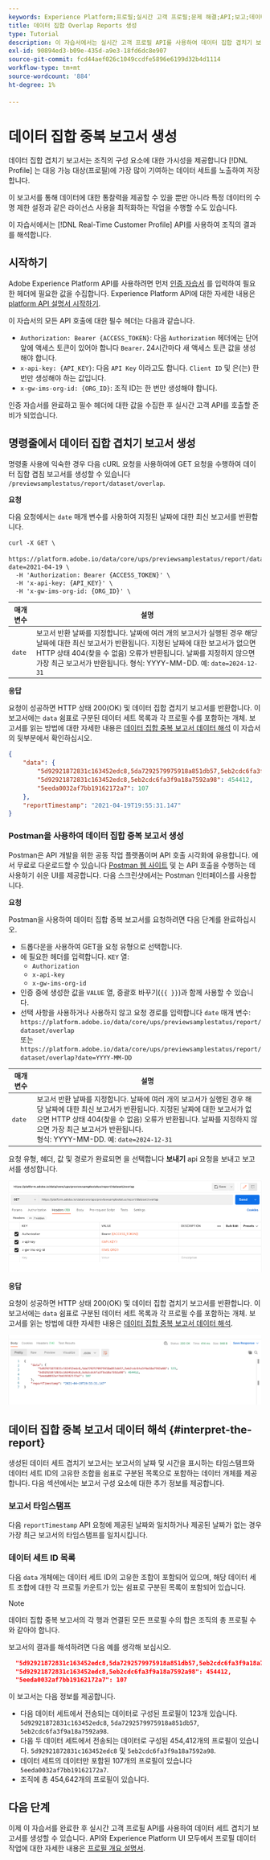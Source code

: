 ```yaml
---
keywords: Experience Platform;프로필;실시간 고객 프로필;문제 해결;API;보고;데이터 세트 중복 보고서;프로필 데이터
title: 데이터 집합 Overlap Reports 생성
type: Tutorial
description: 이 자습서에서는 실시간 고객 프로필 API를 사용하여 데이터 집합 겹치기 보고서를 생성하는 데 필요한 단계를 설명합니다.
exl-id: 90894ed3-b09e-435d-a9e3-18fd6dc8e907
source-git-commit: fcd44aef026c1049ccdfe5896e6199d32b4d1114
workflow-type: tm+mt
source-wordcount: '884'
ht-degree: 1%

---
```


# 데이터 집합 중복 보고서 생성

데이터 집합 겹치기 보고서는 조직의 구성 요소에 대한 가시성을 제공합니다 [!DNL Profile] 는 대응 가능 대상(프로필)에 가장 많이 기여하는 데이터 세트를 노출하여 저장합니다.

이 보고서를 통해 데이터에 대한 통찰력을 제공할 수 있을 뿐만 아니라 특정 데이터의 수명 제한 설정과 같은 라이선스 사용을 최적화하는 작업을 수행할 수도 있습니다.

이 자습서에서는 [!DNL Real-Time Customer Profile] API를 사용하여 조직의 결과를 해석합니다.

## 시작하기

Adobe Experience Platform API를 사용하려면 먼저 [인증 자습서](https://www.adobe.com/go/platform-api-authentication-en) 를 입력하여 필요한 헤더에 필요한 값을 수집합니다. Experience Platform API에 대한 자세한 내용은 [platform API 설명서 시작하기](../../landing/api-guide.md).

이 자습서의 모든 API 호출에 대한 필수 헤더는 다음과 같습니다.

* `Authorization: Bearer {ACCESS_TOKEN}`: 다음 `Authorization` 헤더에는 단어 앞에 액세스 토큰이 있어야 합니다 `Bearer`. 24시간마다 새 액세스 토큰 값을 생성해야 합니다.
* `x-api-key: {API_KEY}`: 다음 `API Key` 이라고도 합니다. `Client ID` 및 은(는) 한 번만 생성해야 하는 값입니다.
* `x-gw-ims-org-id: {ORG_ID}`: 조직 ID는 한 번만 생성해야 합니다.

인증 자습서를 완료하고 필수 헤더에 대한 값을 수집한 후 실시간 고객 API를 호출할 준비가 되었습니다.

## 명령줄에서 데이터 집합 겹치기 보고서 생성

명령줄 사용에 익숙한 경우 다음 cURL 요청을 사용하여에 GET 요청을 수행하여 데이터 집합 겹침 보고서를 생성할 수 있습니다 `/previewsamplestatus/report/dataset/overlap`.

**요청**

다음 요청에서는 `date` 매개 변수를 사용하여 지정된 날짜에 대한 최신 보고서를 반환합니다.

```shell
curl -X GET \
  https://platform.adobe.io/data/core/ups/previewsamplestatus/report/dataset/overlap?date=2021-04-19 \
  -H 'Authorization: Bearer {ACCESS_TOKEN}' \
  -H 'x-api-key: {API_KEY}' \
  -H 'x-gw-ims-org-id: {ORG_ID}' \
```

| 매개 변수 | 설명 |
|---|---|
| `date` | 보고서 반환 날짜를 지정합니다. 날짜에 여러 개의 보고서가 실행된 경우 해당 날짜에 대한 최신 보고서가 반환됩니다. 지정된 날짜에 대한 보고서가 없으면 HTTP 상태 404(찾을 수 없음) 오류가 반환됩니다. 날짜를 지정하지 않으면 가장 최근 보고서가 반환됩니다. 형식: YYYY-MM-DD. 예: `date=2024-12-31` |

**응답**

요청이 성공하면 HTTP 상태 200(OK) 및 데이터 집합 겹치기 보고서를 반환합니다. 이 보고서에는 `data` 쉼표로 구분된 데이터 세트 목록과 각 프로필 수를 포함하는 개체. 보고서를 읽는 방법에 대한 자세한 내용은 [데이터 집합 중복 보고서 데이터 해석](#interpret-the-report) 이 자습서의 뒷부분에서 확인하십시오.

```json
{
    "data": {
        "5d92921872831c163452edc8,5da7292579975918a851db57,5eb2cdc6fa3f9a18a7592a98": 123,
        "5d92921872831c163452edc8,5eb2cdc6fa3f9a18a7592a98": 454412,
        "5eeda0032af7bb19162172a7": 107
    },
    "reportTimestamp": "2021-04-19T19:55:31.147"
}
```

### Postman을 사용하여 데이터 집합 중복 보고서 생성

Postman은 API 개발을 위한 공동 작업 플랫폼이며 API 호출 시각화에 유용합니다. 에서 무료로 다운로드할 수 있습니다 [Postman 웹 사이트](https://www.postman.com) 및 는 API 호출을 수행하는 데 사용하기 쉬운 UI를 제공합니다. 다음 스크린샷에서는 Postman 인터페이스를 사용합니다.

**요청**

Postman을 사용하여 데이터 집합 중복 보고서를 요청하려면 다음 단계를 완료하십시오.

* 드롭다운을 사용하여 GET을 요청 유형으로 선택합니다.
* 에 필요한 헤더를 입력합니다. `KEY` 열:
   * `Authorization`
   * `x-api-key`
   * `x-gw-ims-org-id`
* 인증 중에 생성한 값을 `VALUE` 열, 중괄호 바꾸기(`{{ }}`)과 함께 사용할 수 있습니다.
* 선택 사항을 사용하거나 사용하지 않고 요청 경로를 입력합니다 `date` 매개 변수:
   `https://platform.adobe.io/data/core/ups/previewsamplestatus/report/dataset/overlap`\
   또는
   `https://platform.adobe.io/data/core/ups/previewsamplestatus/report/dataset/overlap?date=YYYY-MM-DD`

| 매개 변수 | 설명 |
|---|---|
| `date` | 보고서 반환 날짜를 지정합니다. 날짜에 여러 개의 보고서가 실행된 경우 해당 날짜에 대한 최신 보고서가 반환됩니다. 지정된 날짜에 대한 보고서가 없으면 HTTP 상태 404(찾을 수 없음) 오류가 반환됩니다. 날짜를 지정하지 않으면 가장 최근 보고서가 반환됩니다. <br/>형식: YYYY-MM-DD. 예: `date=2024-12-31` |

요청 유형, 헤더, 값 및 경로가 완료되면 을 선택합니다 **보내기** api 요청을 보내고 보고서를 생성합니다.

![](../images/dataset-overlap-report/postman-request.png)

**응답**

요청이 성공하면 HTTP 상태 200(OK) 및 데이터 집합 겹치기 보고서를 반환합니다. 이 보고서에는 `data` 쉼표로 구분된 데이터 세트 목록과 각 프로필 수를 포함하는 개체. 보고서를 읽는 방법에 대한 자세한 내용은 [데이터 집합 중복 보고서 데이터 해석](#interpret-the-report).

![](../images/dataset-overlap-report/postman-response.png)

## 데이터 집합 중복 보고서 데이터 해석 {#interpret-the-report}

생성된 데이터 세트 겹치기 보고서는 보고서의 날짜 및 시간을 표시하는 타임스탬프와 데이터 세트 ID의 고유한 조합을 쉼표로 구분된 목록으로 포함하는 데이터 개체를 제공합니다. 다음 섹션에서는 보고서 구성 요소에 대한 추가 정보를 제공합니다.

### 보고서 타임스탬프

다음 `reportTimestamp` API 요청에 제공된 날짜와 일치하거나 제공된 날짜가 없는 경우 가장 최근 보고서의 타임스탬프를 일치시킵니다.

### 데이터 세트 ID 목록

다음 `data` 개체에는 데이터 세트 ID의 고유한 조합이 포함되어 있으며, 해당 데이터 세트 조합에 대한 각 프로필 카운트가 있는 쉼표로 구분된 목록이 포함되어 있습니다.

>[!NOTE]
>
>데이터 집합 중복 보고서의 각 행과 연결된 모든 프로필 수의 합은 조직의 총 프로필 수와 같아야 합니다.

보고서의 결과를 해석하려면 다음 예를 생각해 보십시오.

```json
  "5d92921872831c163452edc8,5da7292579975918a851db57,5eb2cdc6fa3f9a18a7592a98": 123,
  "5d92921872831c163452edc8,5eb2cdc6fa3f9a18a7592a98": 454412,
  "5eeda0032af7bb19162172a7": 107
```

이 보고서는 다음 정보를 제공합니다.

* 다음 데이터 세트에서 전송되는 데이터로 구성된 프로필이 123개 있습니다. `5d92921872831c163452edc8`, `5da7292579975918a851db57`, `5eb2cdc6fa3f9a18a7592a98`.
* 다음 두 데이터 세트에서 전송되는 데이터로 구성된 454,412개의 프로필이 있습니다. `5d92921872831c163452edc8` 및 `5eb2cdc6fa3f9a18a7592a98`.
* 데이터 세트의 데이터만 포함된 107개의 프로필이 있습니다 `5eeda0032af7bb19162172a7`.
* 조직에 총 454,642개의 프로필이 있습니다.

## 다음 단계

이제 이 자습서를 완료한 후 실시간 고객 프로필 API를 사용하여 데이터 세트 겹치기 보고서를 생성할 수 있습니다. API와 Experience Platform UI 모두에서 프로필 데이터 작업에 대한 자세한 내용은 [프로필 개요 설명서](../home.md).
